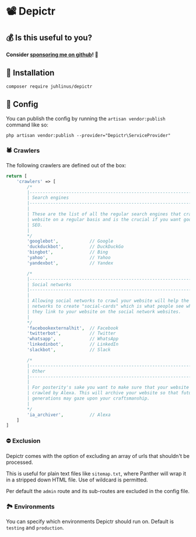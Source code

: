 # 📽 Depictr
## 💰 Is this useful to you?
**Consider [sponsoring me on github](https://github.com/sponsors/juhlinus)! 🙏**

## 💾 Installation
```
composer require juhlinus/depictr
```

## 📝 Config

You can publish the config by running the `artisan vendor:publish` command like so:

```
php artisan vendor:publish --provider="Depictr\ServiceProvider"
```

### 🕷 Crawlers

The following crawlers are defined out of the box:

```php
return [
    'crawlers' => [
        /*
        |--------------------------------------------------------------------------
        | Search engines
        |--------------------------------------------------------------------------
        |
        | These are the list of all the regular search engines that crawl your
        | website on a regular basis and is the crucial if you want good
        | SEO.
        |
        */
        'googlebot',            // Google
        'duckduckbot',          // DuckDuckGo
        'bingbot',              // Bing
        'yahoo',                // Yahoo
        'yandexbot',            // Yandex

        /*
        |--------------------------------------------------------------------------
        | Social networks
        |--------------------------------------------------------------------------
        |
        | Allowing social networks to crawl your website will help the social
        | networks to create "social-cards" which is what people see when
        | they link to your website on the social network websites.
        |
        */
        'facebookexternalhit',  // Facebook
        'twitterbot',           // Twitter
        'whatsapp',             // WhatsApp
        'linkedinbot',          // LinkedIn
        'slackbot',             // Slack

        /*
        |--------------------------------------------------------------------------
        | Other
        |--------------------------------------------------------------------------
        |
        | For posterity's sake you want to make sure that your website can be
        | crawled by Alexa. This will archive your website so that future
        | generations may gaze upon your craftsmanship.
        |
        */
        'ia_archiver',          // Alexa
    ]
]        
```

### ⛔ Exclusion

Depictr comes with the option of excluding an array of urls that shouldn't be processed.

This is useful for plain text files like `sitemap.txt`, where Panther will wrap it in a stripped down HTML file. Use of wildcard is permitted.

Per default the `admin` route and its sub-routes are excluded in the config file.

### 🏞 Environments

You can specify which environments Depictr should run on. Default is `testing` and `production`.